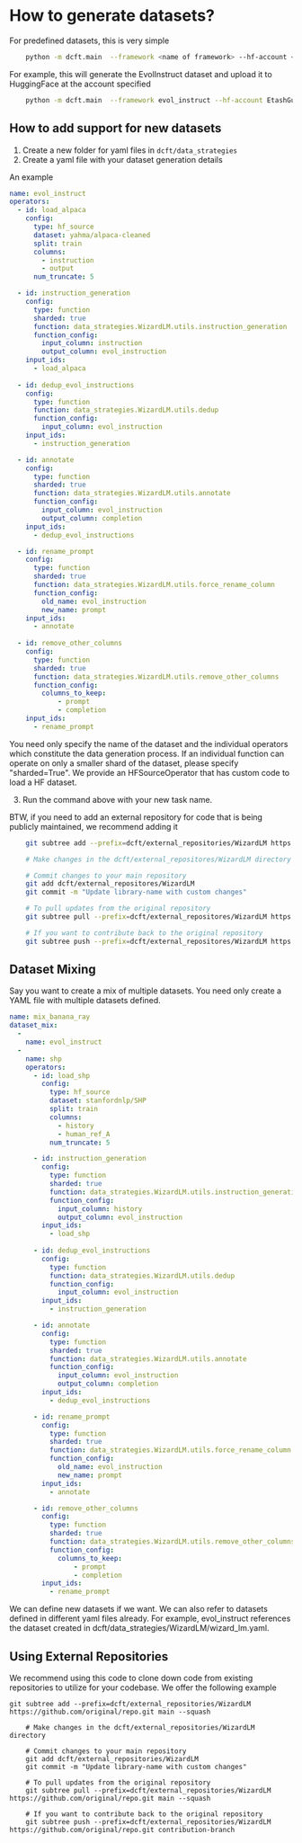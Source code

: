 # How to generate datasets?

For predefined datasets, this is very simple 
```bash
    python -m dcft.main  --framework <name of framework> --hf-account <name of HF account>
```

For example, this will generate the EvolInstruct dataset and upload it to HuggingFace at the account specified

```bash
    python -m dcft.main  --framework evol_instruct --hf-account EtashGuha
```

## How to add support for new datasets

1. Create a new folder for yaml files in `dcft/data_strategies`
2. Create a yaml file with your dataset generation details

An example
```yaml
name: evol_instruct
operators:
  - id: load_alpaca
    config:
      type: hf_source
      dataset: yahma/alpaca-cleaned
      split: train
      columns: 
        - instruction
        - output
      num_truncate: 5

  - id: instruction_generation
    config:
      type: function
      sharded: true
      function: data_strategies.WizardLM.utils.instruction_generation
      function_config:
        input_column: instruction
        output_column: evol_instruction
    input_ids:
      - load_alpaca
    
  - id: dedup_evol_instructions
    config:
      type: function
      function: data_strategies.WizardLM.utils.dedup
      function_config:
        input_column: evol_instruction
    input_ids:
      - instruction_generation

  - id: annotate
    config:
      type: function
      sharded: true
      function: data_strategies.WizardLM.utils.annotate
      function_config:
        input_column: evol_instruction
        output_column: completion
    input_ids:
      - dedup_evol_instructions

  - id: rename_prompt
    config:
      type: function
      sharded: true
      function: data_strategies.WizardLM.utils.force_rename_column
      function_config:
        old_name: evol_instruction
        new_name: prompt
    input_ids:
      - annotate
  
  - id: remove_other_columns
    config:
      type: function
      sharded: true
      function: data_strategies.WizardLM.utils.remove_other_columns
      function_config:
        columns_to_keep:
            - prompt
            - completion
    input_ids:
      - rename_prompt
```

You need only specify the name of the dataset and the individual operators which constitute the data generation process. If an individual function can operate on only a smaller shard of the dataset, please specify "sharded=True". We provide an HFSourceOperator that has custom code to load a HF dataset. 

3. Run the command above with your new task name. 


BTW, if you need to add an external repository for code that is being publicly maintained, we recommend adding it 

``` bash
    git subtree add --prefix=dcft/external_repositories/WizardLM https://github.com/original/repo.git main --squash

    # Make changes in the dcft/external_repositores/WizardLM directory

    # Commit changes to your main repository
    git add dcft/external_repositores/WizardLM
    git commit -m "Update library-name with custom changes"

    # To pull updates from the original repository
    git subtree pull --prefix=dcft/external_repositores/WizardLM https://github.com/original/repo.git main --squash

    # If you want to contribute back to the original repository
    git subtree push --prefix=dcft/external_repositores/WizardLM https://github.com/original/repo.git contribution-branch
```


## Dataset Mixing
Say you want to create a mix of multiple datasets. You need only create a YAML file with multiple datasets defined. 

```yaml
name: mix_banana_ray
dataset_mix:
  -
    name: evol_instruct
  -
    name: shp
    operators:
      - id: load_shp
        config:
          type: hf_source
          dataset: stanfordnlp/SHP
          split: train
          columns: 
            - history
            - human_ref_A
          num_truncate: 5

      - id: instruction_generation
        config:
          type: function
          sharded: true
          function: data_strategies.WizardLM.utils.instruction_generation
          function_config:
            input_column: history
            output_column: evol_instruction
        input_ids:
          - load_shp
        
      - id: dedup_evol_instructions
        config:
          type: function
          function: data_strategies.WizardLM.utils.dedup
          function_config:
            input_column: evol_instruction
        input_ids:
          - instruction_generation

      - id: annotate
        config:
          type: function
          sharded: true
          function: data_strategies.WizardLM.utils.annotate
          function_config:
            input_column: evol_instruction
            output_column: completion
        input_ids:
          - dedup_evol_instructions

      - id: rename_prompt
        config:
          type: function
          sharded: true
          function: data_strategies.WizardLM.utils.force_rename_column
          function_config:
            old_name: evol_instruction
            new_name: prompt
        input_ids:
          - annotate

      - id: remove_other_columns
        config:
          type: function
          sharded: true
          function: data_strategies.WizardLM.utils.remove_other_columns
          function_config:
            columns_to_keep:
                - prompt
                - completion
        input_ids:
          - rename_prompt
```

We can define new datasets if we want. We can also refer to datasets defined in different yaml files already. For example, evol_instruct references the dataset created in dcft/data_strategies/WizardLM/wizard_lm.yaml.


## Using External Repositories

We recommend using this code to clone down code from existing repositories to utilize for your codebase. We offer the following example
```shell
git subtree add --prefix=dcft/external_repositories/WizardLM https://github.com/original/repo.git main --squash

    # Make changes in the dcft/external_repositories/WizardLM directory

    # Commit changes to your main repository
    git add dcft/external_repositories/WizardLM
    git commit -m "Update library-name with custom changes"

    # To pull updates from the original repository
    git subtree pull --prefix=dcft/external_repositories/WizardLM https://github.com/original/repo.git main --squash

    # If you want to contribute back to the original repository
    git subtree push --prefix=dcft/external_repositories/WizardLM https://github.com/original/repo.git contribution-branch
```

